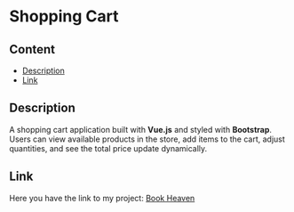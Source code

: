 # Shopping Cart

## Content
- [Description](#description)
- [Link](#link)

## Description
A shopping cart application built with **Vue.js** and styled with **Bootstrap**. Users can view available products in the store, add items to the cart, adjust quantities, and see the total price update dynamically.

## Link
Here you have the link to my project: [Book Heaven]()
